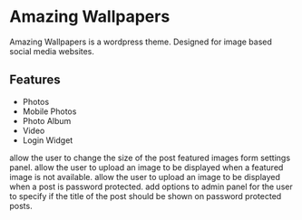 <h1>Amazing Wallpapers</h1>

<p>
	Amazing Wallpapers is a wordpress theme. Designed for image based social media websites.
</p>

<h2>Features</h2>
<ul>
	<li>Photos</li>
	<li>Mobile Photos</li>
	<li>Photo Album</li>
	<li>Video</li>
	<li>Login Widget</li>
</ul>


allow the user to change the size of the post featured images form settings panel.
allow the user to upload an image to be displayed when a featured image is not available.
allow the user to upload an image to be displayed when a post is password protected.
add options to admin panel for the user to specify if the title of the post should be shown on password protected posts.

